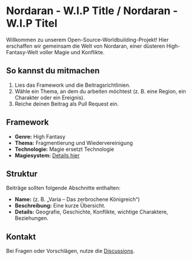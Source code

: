 # Nordaran - W.I.P Title / Nordaran - W.I.P Titel

Willkommen zu unserem Open-Source-Worldbuilding-Projekt! Hier erschaffen wir gemeinsam die Welt von Nordaran, einer düsteren High-Fantasy-Welt voller Magie und Konflikte.

## So kannst du mitmachen
1. Lies das Framework und die Beitragsrichtlinien.
2. Wähle ein Thema, an dem du arbeiten möchtest (z. B. eine Region, ein Charakter oder ein Ereignis).
3. Reiche deinen Beitrag als Pull Request ein.

## Framework
- **Genre:** High Fantasy
- **Thema:** Fragmentierung und Wiedervereinigung
- **Technologie:** Magie ersetzt Technologie
- **Magiesystem:** [Details hier](docs/magiesystem.md)

## Struktur
Beiträge sollten folgende Abschnitte enthalten:
- **Name:** (z. B. „Varia – Das zerbrochene Königreich“)
- **Beschreibung:** Eine kurze Übersicht.
- **Details:** Geografie, Geschichte, Konflikte, wichtige Charaktere, Beziehungen.

## Kontakt
Bei Fragen oder Vorschlägen, nutze die [Discussions](https://github.com/4F6D/Nordaran-fragmented-world).
